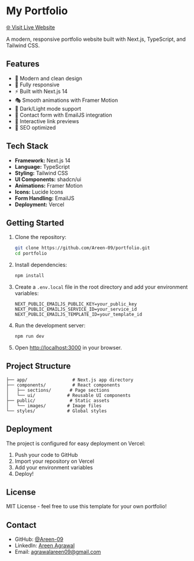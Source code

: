# My Portfolio

[🌐 Visit Live Website](https://portfolio-website-six-mu-80.vercel.app/)

A modern, responsive portfolio website built with Next.js, TypeScript, and Tailwind CSS.

## Features

- 🎨 Modern and clean design
- 📱 Fully responsive
- ⚡ Built with Next.js 14
- 🎭 Smooth animations with Framer Motion
- 🌙 Dark/Light mode support
- 📝 Contact form with EmailJS integration
- 🔗 Interactive link previews
- 🎯 SEO optimized

## Tech Stack

- **Framework:** Next.js 14
- **Language:** TypeScript
- **Styling:** Tailwind CSS
- **UI Components:** shadcn/ui
- **Animations:** Framer Motion
- **Icons:** Lucide Icons
- **Form Handling:** EmailJS
- **Deployment:** Vercel

## Getting Started

1. Clone the repository:
   ```bash
   git clone https://github.com/Areen-09/portfolio.git
   cd portfolio
   ```

2. Install dependencies:
   ```bash
   npm install
   ```

3. Create a `.env.local` file in the root directory and add your environment variables:
   ```
   NEXT_PUBLIC_EMAILJS_PUBLIC_KEY=your_public_key
   NEXT_PUBLIC_EMAILJS_SERVICE_ID=your_service_id
   NEXT_PUBLIC_EMAILJS_TEMPLATE_ID=your_template_id
   ```

4. Run the development server:
   ```bash
   npm run dev
   ```

5. Open [http://localhost:3000](http://localhost:3000) in your browser.

## Project Structure

```
├── app/                 # Next.js app directory
├── components/          # React components
│   ├── sections/       # Page sections
│   └── ui/            # Reusable UI components
├── public/             # Static assets
│   └── images/        # Image files
└── styles/            # Global styles
```

## Deployment

The project is configured for easy deployment on Vercel:

1. Push your code to GitHub
2. Import your repository on Vercel
3. Add your environment variables
4. Deploy!

## License

MIT License - feel free to use this template for your own portfolio!

## Contact

- GitHub: [@Areen-09](https://github.com/Areen-09)
- LinkedIn: [Areen Agrawal](https://www.linkedin.com/in/areen-agrawal-523307250/)
- Email: agrawalareen09@gmail.com 
